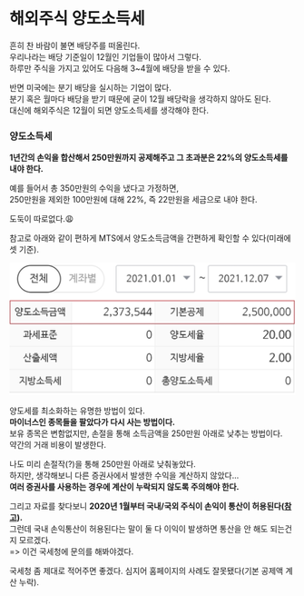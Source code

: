 # 해외주식 양도소득세

흔히 찬 바람이 불면 배당주를 떠올린다.  
우리나라는 배당 기준일이 12월인 기업들이 많아서 그렇다.  
하루만 주식을 가지고 있어도 다음해 3~4월에 배당을 받을 수 있다.  

반면 미국에는 분기 배당을 실시하는 기업이 많다.  
분기 혹은 월마다 배당을 받기 때문에 굳이 12월 배당락을 생각하지 않아도 된다.  
대신에 해외주식은 12월이 되면 양도소득세를 생각해야 한다.  

### 양도소득세 

**1년간의 손익을 합산해서 250만원까지 공제해주고 그 초과분은 22%의 양도소득세를 내야 한다.**  

예를 들어서 총 350만원의 수익을 냈다고 가정하면,   
250만원을 제외한 100만원에 대해 22%, 즉 22만원을 세금으로 내야 한다.  

도둑이 따로없다.😩  

참고로 아래와 같이 편하게 MTS에서 양도소득금액을 간편하게 확인할 수 있다(미래에셋 기준).  

![](./images/1.jpg)  

양도세를 최소화하는 유명한 방법이 있다.  
**마이너스인 종목들을 팔았다가 다시 사는 방법이다.**    
보유 종목은 변함없지만, 손절을 통해 소득금액을 250만원 아래로 낮추는 방법이다.  
약간의 거래 비용이 발생한다.  

나도 미리 손절작(?)을 통해 250만원 아래로 낮춰놓았다.  
하지만, 생각해보니 다른 증권사에서 발생한 수익을 계산하지 않았다...  
**여러 증권사를 사용하는 경우에 계산이 누락되지 않도록 주의해야 한다.**  

그리고 자료를 찾다보니 **2020년 1월부터 국내/국외 주식이 손익이 통산이 허용된다([참고](https://www.nts.go.kr/nts/cm/cntnts/cntntsView.do?mi=12274&cntntsId=8800)).**  
그런데 국내 손익통산이 허용된다는 말이 둘 다 이익이 발생하면 통산을 안 해도 되는건지 모르겠다.  
=> 이건 국세청에 문의를 해봐야겠다.  

국세청 좀 제대로 적어주면 좋겠다. 심지어 홈페이지의 사례도 잘못됐다(기본 공제액 계산 누락).